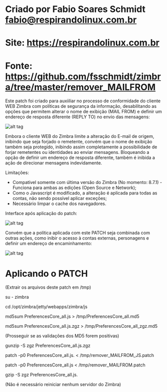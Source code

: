 # Criado por Fabio Soares Schmidt <fabio@respirandolinux.com.br>
# Site: https://respirandolinux.com.br
# Fonte: https://github.com/fsschmidt/zimbra/tree/master/remover_MAILFROM

Este patch foi criado para auxiiliar no processo de conformidade do cliente WEB Zimbra com políticas de segurança da informação, desabilitando as opções que permitem alterar o nome de exibição (MAIL FROM) e definir um endereço de resposta diferente (REPLY TO) no envio das mensagens:

![alt tag](https://respirandolinux.files.wordpress.com/2016/11/zimbra-preferc3aancias-contas-google-chrome.jpg)

Embora o cliente WEB do Zimbra limite a alteração do E-mail de origem, inibindo que seja forjado o remetente, convém que o nome de exibição também seja protegido, inibindo assim completamente a possibilidade de forjar remetentes ou identidades ao enviar mensagens. Bloqueando a opção de definir um endereço de resposta diferente, também é inibida a ação de direcionar mensagens indevidamente.

Limitações:

- Compatível somente com última versão do Zimbra (No momento: 8.7.1) - Funciona para ambas as edições (Open Source e Network);
- Como o Javascript é modificado, a alteração é aplicada para todas as contas, não sendo possível aplicar exceções;
- Necessário limpar o cache dos navegadores.

Interface após aplicação do patch:

![alt tag](https://respirandolinux.files.wordpress.com/2016/11/prtscr-capture.jpg)


Convém que a política aplicada com este PATCH seja combinada com outras ações, como inibir o acesso à contas externas, personagens e definir um endereço de encaminhamento:

![alt tag](https://respirandolinux.files.wordpress.com/2016/11/console-de-administrac3a7c3a3o-do-zimbra-gerenciar-contas-google-chrome.jpg)

# Aplicando o PATCH
(Extrair os arquivos deste patch em /tmp)

su - zimbra

cd /opt/zimbra/jetty/webapps/zimbra/js

md5sum PreferencesCore_all.js >  /tmp/PreferencesCore_all.md5

md5sum PreferencesCore_all.js.zgz >  /tmp/PreferencesCore_all_zgz.md5

(Prosseguir se as validações dos MD5 forem positivas)

gunzip -S zgz PreferencesCore_all.js.zgz

patch -p0 PreferencesCore_all.js. < /tmp/remover_MAILFROM_JS.patch

patch -p0 PreferencesCore_all.js < /tmp/remover_MAILFROM.patch

gzip -S zgz PreferencesCore_all.js.

(Não é necessário reiniciar nenhum servidor do Zimbra)
